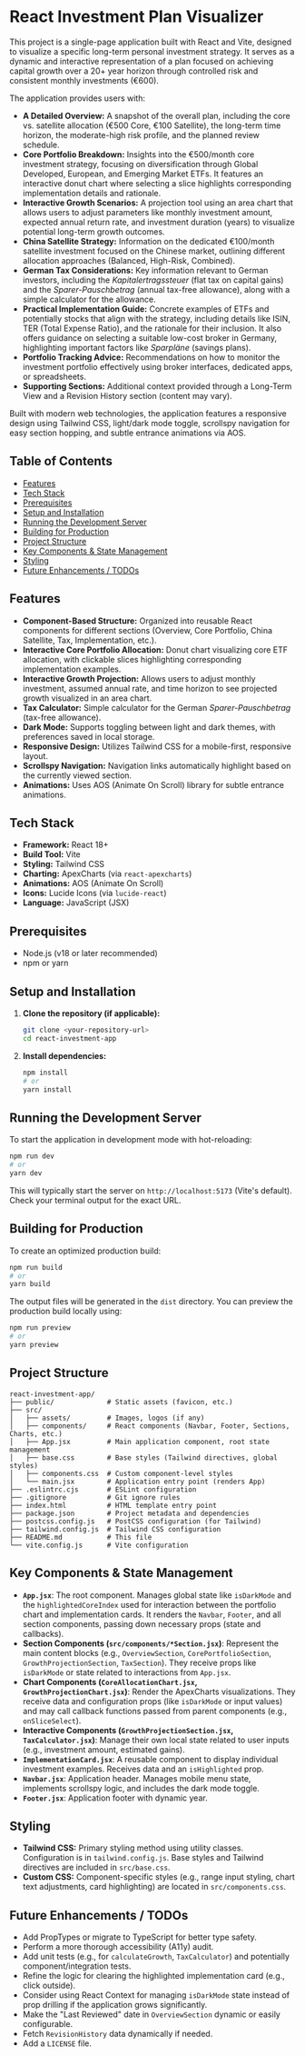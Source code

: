 # React Investment Plan Visualizer

This project is a single-page application built with React and Vite, designed to visualize a specific long-term personal investment strategy. It serves as a dynamic and interactive representation of a plan focused on achieving capital growth over a 20+ year horizon through controlled risk and consistent monthly investments (€600).

The application provides users with:

*   **A Detailed Overview:** A snapshot of the overall plan, including the core vs. satellite allocation (€500 Core, €100 Satellite), the long-term time horizon, the moderate-high risk profile, and the planned review schedule.
*   **Core Portfolio Breakdown:** Insights into the €500/month core investment strategy, focusing on diversification through Global Developed, European, and Emerging Market ETFs. It features an interactive donut chart where selecting a slice highlights corresponding implementation details and rationale.
*   **Interactive Growth Scenarios:** A projection tool using an area chart that allows users to adjust parameters like monthly investment amount, expected annual return rate, and investment duration (years) to visualize potential long-term growth outcomes.
*   **China Satellite Strategy:** Information on the dedicated €100/month satellite investment focused on the Chinese market, outlining different allocation approaches (Balanced, High-Risk, Combined).
*   **German Tax Considerations:** Key information relevant to German investors, including the *Kapitalertragssteuer* (flat tax on capital gains) and the *Sparer-Pauschbetrag* (annual tax-free allowance), along with a simple calculator for the allowance.
*   **Practical Implementation Guide:** Concrete examples of ETFs and potentially stocks that align with the strategy, including details like ISIN, TER (Total Expense Ratio), and the rationale for their inclusion. It also offers guidance on selecting a suitable low-cost broker in Germany, highlighting important factors like *Sparpläne* (savings plans).
*   **Portfolio Tracking Advice:** Recommendations on how to monitor the investment portfolio effectively using broker interfaces, dedicated apps, or spreadsheets.
*   **Supporting Sections:** Additional context provided through a Long-Term View and a Revision History section (content may vary).

Built with modern web technologies, the application features a responsive design using Tailwind CSS, light/dark mode toggle, scrollspy navigation for easy section hopping, and subtle entrance animations via AOS.

## Table of Contents

*   [Features](#features)
*   [Tech Stack](#tech-stack)
*   [Prerequisites](#prerequisites)
*   [Setup and Installation](#setup-and-installation)
*   [Running the Development Server](#running-the-development-server)
*   [Building for Production](#building-for-production)
*   [Project Structure](#project-structure)
*   [Key Components & State Management](#key-components--state-management)
*   [Styling](#styling)
*   [Future Enhancements / TODOs](#future-enhancements--todos)

## Features

*   **Component-Based Structure:** Organized into reusable React components for different sections (Overview, Core Portfolio, China Satellite, Tax, Implementation, etc.).
*   **Interactive Core Portfolio Allocation:** Donut chart visualizing core ETF allocation, with clickable slices highlighting corresponding implementation examples.
*   **Interactive Growth Projection:** Allows users to adjust monthly investment, assumed annual rate, and time horizon to see projected growth visualized in an area chart.
*   **Tax Calculator:** Simple calculator for the German *Sparer-Pauschbetrag* (tax-free allowance).
*   **Dark Mode:** Supports toggling between light and dark themes, with preferences saved in local storage.
*   **Responsive Design:** Utilizes Tailwind CSS for a mobile-first, responsive layout.
*   **Scrollspy Navigation:** Navigation links automatically highlight based on the currently viewed section.
*   **Animations:** Uses AOS (Animate On Scroll) library for subtle entrance animations.

## Tech Stack

*   **Framework:** React 18+
*   **Build Tool:** Vite
*   **Styling:** Tailwind CSS
*   **Charting:** ApexCharts (via `react-apexcharts`)
*   **Animations:** AOS (Animate On Scroll)
*   **Icons:** Lucide Icons (via `lucide-react`)
*   **Language:** JavaScript (JSX)

## Prerequisites

*   Node.js (v18 or later recommended)
*   npm or yarn

## Setup and Installation

1.  **Clone the repository (if applicable):**
    ```bash
    git clone <your-repository-url>
    cd react-investment-app
    ```

2.  **Install dependencies:**
    ```bash
    npm install
    # or
    yarn install
    ```

## Running the Development Server

To start the application in development mode with hot-reloading:

```bash
npm run dev
# or
yarn dev
```

This will typically start the server on `http://localhost:5173` (Vite's default). Check your terminal output for the exact URL.

## Building for Production

To create an optimized production build:

```bash
npm run build
# or
yarn build
```

The output files will be generated in the `dist` directory. You can preview the production build locally using:

```bash
npm run preview
# or
yarn preview
```

## Project Structure

```
react-investment-app/
├── public/             # Static assets (favicon, etc.)
├── src/
│   ├── assets/         # Images, logos (if any)
│   ├── components/     # React components (Navbar, Footer, Sections, Charts, etc.)
│   ├── App.jsx         # Main application component, root state management
│   ├── base.css        # Base styles (Tailwind directives, global styles)
│   ├── components.css  # Custom component-level styles
│   └── main.jsx        # Application entry point (renders App)
├── .eslintrc.cjs       # ESLint configuration
├── .gitignore          # Git ignore rules
├── index.html          # HTML template entry point
├── package.json        # Project metadata and dependencies
├── postcss.config.js   # PostCSS configuration (for Tailwind)
├── tailwind.config.js  # Tailwind CSS configuration
├── README.md           # This file
└── vite.config.js      # Vite configuration
```

## Key Components & State Management

*   **`App.jsx`**: The root component. Manages global state like `isDarkMode` and the `highlightedCoreIndex` used for interaction between the portfolio chart and implementation cards. It renders the `Navbar`, `Footer`, and all section components, passing down necessary props (state and callbacks).
*   **Section Components (`src/components/*Section.jsx`)**: Represent the main content blocks (e.g., `OverviewSection`, `CorePortfolioSection`, `GrowthProjectionSection`, `TaxSection`). They receive props like `isDarkMode` or state related to interactions from `App.jsx`.
*   **Chart Components (`CoreAllocationChart.jsx`, `GrowthProjectionChart.jsx`)**: Render the ApexCharts visualizations. They receive data and configuration props (like `isDarkMode` or input values) and may call callback functions passed from parent components (e.g., `onSliceSelect`).
*   **Interactive Components (`GrowthProjectionSection.jsx`, `TaxCalculator.jsx`)**: Manage their own local state related to user inputs (e.g., investment amount, estimated gains).
*   **`ImplementationCard.jsx`**: A reusable component to display individual investment examples. Receives data and an `isHighlighted` prop.
*   **`Navbar.jsx`**: Application header. Manages mobile menu state, implements scrollspy logic, and includes the dark mode toggle.
*   **`Footer.jsx`**: Application footer with dynamic year.

## Styling

*   **Tailwind CSS:** Primary styling method using utility classes. Configuration is in `tailwind.config.js`. Base styles and Tailwind directives are included in `src/base.css`.
*   **Custom CSS:** Component-specific styles (e.g., range input styling, chart text adjustments, card highlighting) are located in `src/components.css`.

## Future Enhancements / TODOs

*   Add PropTypes or migrate to TypeScript for better type safety.
*   Perform a more thorough accessibility (A11y) audit.
*   Add unit tests (e.g., for `calculateGrowth`, `TaxCalculator`) and potentially component/integration tests.
*   Refine the logic for clearing the highlighted implementation card (e.g., click outside).
*   Consider using React Context for managing `isDarkMode` state instead of prop drilling if the application grows significantly.
*   Make the "Last Reviewed" date in `OverviewSection` dynamic or easily configurable.
*   Fetch `RevisionHistory` data dynamically if needed.
*   Add a `LICENSE` file.
